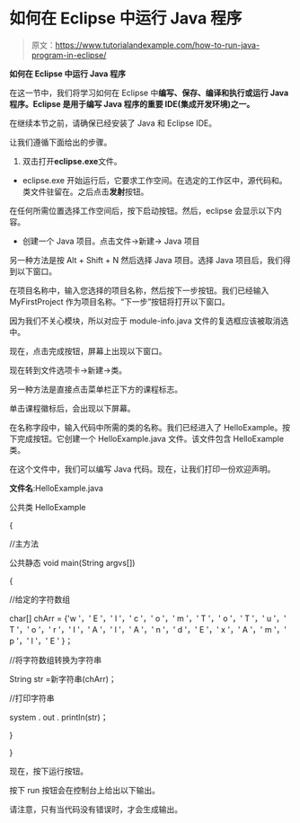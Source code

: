 # 如何在 Eclipse 中运行 Java 程序

> 原文：<https://www.tutorialandexample.com/how-to-run-java-program-in-eclipse/>

**如何在 Eclipse 中运行 Java 程序**

在这一节中，我们将学习如何在 Eclipse 中**编写、保存、编译和执行或运行 Java 程序。Eclipse 是用于编写 Java 程序的重要 IDE(集成开发环境)之一。**

在继续本节之前，请确保已经安装了 Java 和 Eclipse IDE。

让我们遵循下面给出的步骤。

1.  双击打开**eclipse.exe**文件。

*   eclipse.exe 开始运行后，它要求工作空间。在选定的工作区中，源代码和。类文件驻留在。之后点击**发射**按钮。

在任何所需位置选择工作空间后，按下启动按钮。然后，eclipse 会显示以下内容。

*   创建一个 Java 项目。点击文件->新建-> Java 项目

另一种方法是按 Alt + Shift + N 然后选择 Java 项目。选择 Java 项目后，我们得到以下窗口。

在项目名称中，输入您选择的项目名称，然后按下一步按钮。我们已经输入 MyFirstProject 作为项目名称。“下一步”按钮将打开以下窗口。

因为我们不关心模块，所以对应于 module-info.java 文件的复选框应该被取消选中。

现在，点击完成按钮，屏幕上出现以下窗口。

现在转到文件选项卡->新建->类。

另一种方法是直接点击菜单栏正下方的课程标志。

单击课程徽标后，会出现以下屏幕。

在名称字段中，输入代码中所需的类的名称。我们已经进入了 HelloExample。按下完成按钮。它创建一个 HelloExample.java 文件。该文件包含 HelloExample 类。

在这个文件中，我们可以编写 Java 代码。现在，让我们打印一份欢迎声明。

**文件名**:HelloExample.java

公共类 HelloExample

{

//主方法

公共静态 void main(String argvs[])

{

//给定的字符数组

char[] chArr = {'w '，' E '，' l '，' c '，' o '，' m '，' T '，' o '，' T '，' u '，' T '，' o '，' r '，' I '，' A '，' l '，' A '，' n '，' d '，' E '，' x '，' A '，' m '，' p '，' l '，' E ' }；

//将字符数组转换为字符串

String str =新字符串(chArr)；

//打印字符串

system . out . println(str)；

}

}

现在，按下运行按钮。

按下 run 按钮会在控制台上给出以下输出。

请注意，只有当代码没有错误时，才会生成输出。